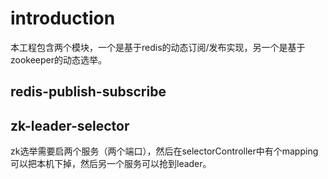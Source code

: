 # introduction

本工程包含两个模块，一个是基于redis的动态订阅/发布实现，另一个是基于zookeeper的动态选举。

## redis-publish-subscribe

## zk-leader-selector

zk选举需要启两个服务（两个端口），然后在selectorController中有个mapping可以把本机下掉，然后另一个服务可以抢到leader。
